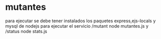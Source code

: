 # mutantes
para ejecutar se debe tener instalados los paquetes express,ejs-locals y mysql de nodejs
para ejecutar el servicio /mutant
node mutantes.js
y /status
node stats.js
